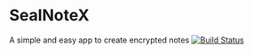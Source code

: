 # SealNoteX
A simple and easy app to create encrypted notes
[![Build Status](https://travis-ci.org/inzkhan/SealNoteX.svg?branch=master)](https://travis-ci.org/inzkhan/SealNoteX)
